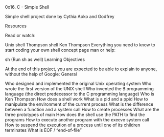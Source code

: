 0x16. C - Simple Shell

Simple shell project done by Cythia Aoko and Godfrey

Resources

Read or watch:

Unix shell
Thompson shell
Ken Thompson
Everything you need to know to start coding your own shell concept page
man or help:

sh (Run sh as well)
Learning Objectives

At the end of this project, you are expected to be able to explain to anyone, without the help of Google: General

Who designed and implemented the original Unix operating system
Who wrote the first version of the UNIX shell
Who invented the B programming language (the direct predecessor to the C programming language)
Who is Ken Thompson
How does a shell work
What is a pid and a ppid
How to manipulate the environment of the current process
What is the difference between a function and a system call
How to create processes
What are the three prototypes of main
How does the shell use the PATH to find the programs
How to execute another program with the execve system call
How to suspend the execution of a process until one of its children terminates
What is EOF / “end-of-file”
